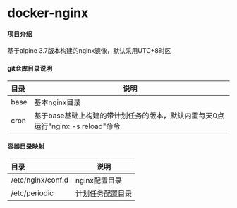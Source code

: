 # docker-nginx

#### 项目介绍
基于alpine 3.7版本构建的nginx镜像，默认采用UTC+8时区

#### git仓库目录说明
|目录|说明|
|:--|--|
|base|基本nginx目录|
|cron|基于base基础上构建的带计划任务的版本，默认内置每天0点运行"nginx -s reload"命令|

#### 容器目录映射
|目录|说明|
|:--|--|
|/etc/nginx/conf.d|nginx配置目录|
|/etc/periodic|计划任务配置目录|